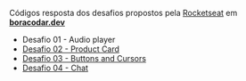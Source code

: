 Códigos resposta dos desafios propostos pela [Rocketseat](https://www.rocketseat.com.br/) em **[boracodar.dev](https://boracodar.dev/)**

- Desafio 01 - Audio player
- [Desafio 02 - Product Card](desafio-02_product-card/README.md)
- [Desafio 03 - Buttons and Cursors](desafio-03_button-docs/README.md)
- [Desafio 04 - Chat](desafio-04_chat/README.md)
